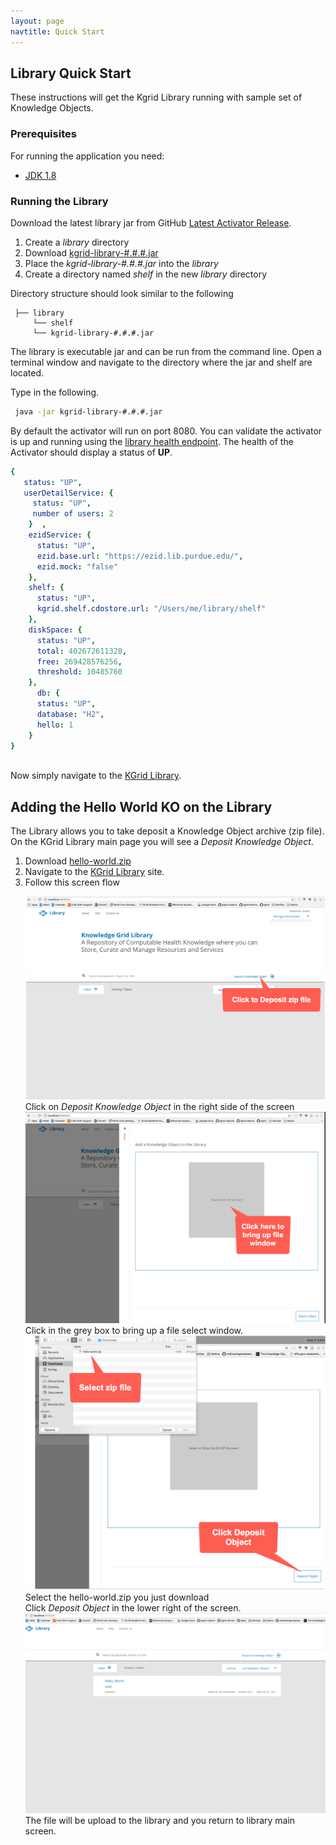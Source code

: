 ```yaml
---
layout: page
navtitle: Quick Start 
---
```

## Library Quick Start

These instructions will get the Kgrid Library running with sample set of Knowledge Objects.

### Prerequisites

For running the application you need:

- [JDK 1.8](http://www.oracle.com/technetwork/java/javase/downloads/jdk8-downloads-2133151.html)

### Running the Library

Download the latest library jar from GitHub [Latest Activator Release](https://github.com/kgrid/kgrid-library/releases/latest).

1. Create a _library_ directory
1. Download [kgrid-library-#.#.#.jar](https://github.com/kgrid/kgrid-library/releases/latest)  
1. Place the _kgrid-library-#.#.#.jar_ into the _library_ 
1. Create a directory named _shelf_ in the new _library_ directory 

Directory structure should look similar to the following

```text 
 ├── library
     └── shelf  
     └── kgrid-library-#.#.#.jar
```

The library is executable jar and can be run from the command line.  Open a terminal window and navigate to the directory where the jar and shelf are located.  

Type in the following. 

```bash
 java -jar kgrid-library-#.#.#.jar 
```

By default the activator will run on port 8080. You can validate the activator is up and running using 
the [library health endpoint](http://localhost:8080/health).  The health of the Activator should display a status of **UP**.  

```yaml
{
   status: "UP",
   userDetailService: {
     status: "UP",
     number of users: 2
    }  ,
    ezidService: {
      status: "UP",
      ezid.base.url: "https://ezid.lib.purdue.edu/",
      ezid.mock: "false"
    },
    shelf: {
      status: "UP",
      kgrid.shelf.cdostore.url: "/Users/me/library/shelf"
    },
    diskSpace: {
      status: "UP",
      total: 402672611328,
      free: 269428576256,
      threshold: 10485760
    },
      db: {
      status: "UP",
      database: "H2",
      hello: 1
    }
}
 
```

Now simply navigate to the [KGrid Library](http://localhost:8080).

## Adding the Hello World KO on the Library 

The Library allows you to take deposit a Knowledge Object archive (zip file).  On the KGrid Library 
main page you will see a _Deposit Knowledge Object_. 

1. Download [hello-world.zip](https://github.com/kgrid-objects/example-projects/releases/latest)
1. Navigate to the [KGrid Library](http://localhost:8080) site.
1. Follow this screen flow
<ol>
<div>
<a target="_blank" href="./assets/img/AddKOScreenShot1.png">
  <img src="./assets/img/AddKOScreenShot1.png" alt="">
</a>
<div>Click on <i>Deposit Knowledge Object</i> in the right side of the screen</div>
</div>
<div>
<a target="_blank" href="./assets/img/AddKOScreenShot2.png">
  <img src="./assets/img/AddKOScreenShot2.png" alt="">
</a>
<div>Click in the grey box to bring up a file select window.
</div>
<div>
<a target="_blank" href="./assets/img/AddKOScreenShot3.png">
  <img src="./assets/img/AddKOScreenShot3.png" alt="" >
</a>
<div>Select the hello-world.zip you just download<br>
Click <i>Deposit Object</i> in the lower right of the screen. 
</div>
<div>
<a target="_blank" href="./assets/img/AddKOScreenShot6.png">
  <img src="./assets/img/AddKOScreenShot4.png" alt="" >
</a>
<div> The file will be upload to the 
     library and you return to library main screen.</div>
</div>

